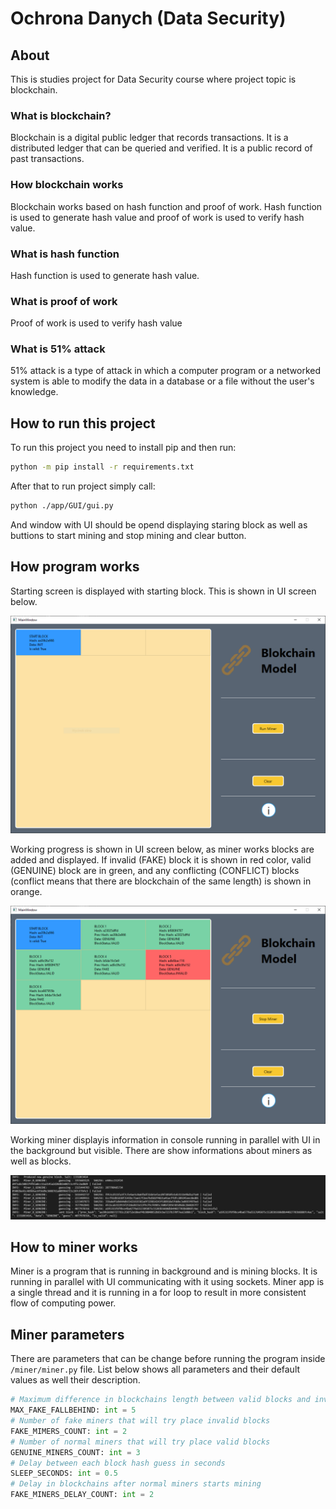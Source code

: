# Ochrona Danych (Data Security)

## About

This is studies project for Data Security course where project topic is blockchain.

### What is blockchain?

Blockchain is a digital public ledger that records transactions. It is a distributed ledger that can be queried and verified. It is a public record of past transactions.

### How blockchain works

Blockchain works based on hash function and proof of work. Hash function is used to generate hash value and proof of work is used to verify hash value.

### What is hash function

Hash function is used to generate hash value.

### What is proof of work

Proof of work is used to verify hash value

### What is 51% attack

51% attack is a type of attack in which a computer program or a networked system is able to modify the data in a database or a file without the user's knowledge.

## How to run this project

To run this project you need to install pip and then run:

```bash
python -m pip install -r requirements.txt
```

After that to run project simply call:

```bash
python ./app/GUI/gui.py
```

And window with UI should be opend displaying staring block as well as buttions to start mining and stop mining and clear button.

## How program works

Starting screen is displayed with starting block.
This is shown in UI screen below.

![image](.github/images/start.png)

Working progress is shown in UI screen below, as miner works blocks are added and displayed. If invalid (FAKE) block it is shown in red color, valid (GENUINE) block are in green, and any conflicting (CONFLICT) blocks (conflict means that there are blockchain of the same length) is shown in orange.

![image](.github/images/working.png)

Working miner displayis information in console running in parallel with UI in the background but visible. There are show informations about miners as well as blocks.

![image](.github/images/miner.png)

## How to miner works

Miner is a program that is running in background and is mining blocks. It is running in parallel with UI communicating with it using sockets. Miner app is a single thread and it is running in a for loop to result in more consistent flow of computing power.

## Miner parameters

There are parameters that can be change before running the program inside `/miner/miner.py` file. List below shows all parameters and their default values as well their description.

```python
# Maximum difference in blockchains length between valid blocks and invalid blocks
MAX_FAKE_FALLBEHIND: int = 5
# Number of fake miners that will try place invalid blocks
FAKE_MIMERS_COUNT: int = 2
# Number of normal miners that will try place valid blocks
GENUINE_MINERS_COUNT: int = 3
# Delay between each block hash guess in seconds
SLEEP_SECONDS: int = 0.5
# Delay in blockchains after normal miners starts mining
FAKE_MINERS_DELAY_COUNT: int = 2
```
